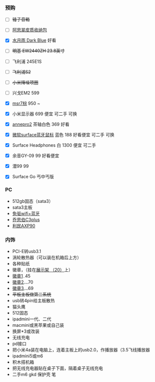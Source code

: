 ### **预购**
- [ ] ~~锤子音箱~~

- [ ] [阿思翠皮质收纳包](https://item.taobao.com/item.htm?spm=a230r.1.14.136.35c57db3Lci9tf&id=545628619099&ns=1&abbucket=7#detail)

- [x] [水月雨 Dark Blue](https://item.taobao.com/item.htm?spm=a1z10.5-c.w4002-8550980708.15.442b299d6QxH6W&id=596957022746)  好看

- [ ] ~~明基 EW2440ZH 23.8英寸~~

- [ ] 飞利浦 245E1S

- [ ] ~~飞利浦S2~~

- [ ] ~~小米降噪项圈~~

- [ ] 兴戈EM2 599

- [x] [msr7棕](https://item.taobao.com/item.htm?spm=a1z10.5-c-s.w4002-15512362051.48.2fef1854IWV3e7&id=529058666934) 950  ~

- [x] 小米显示器 699  便宜    可二手  可换

- [x] [annepro2](https://item.taobao.com/item.htm?spm=a230r.1.14.16.221c1a4fOs5Sj5&id=575366647404&ns=1&abbucket=9#detail) 茶轴白色 369  好看

- [x] [微软surface蓝牙鼠标](https://detail.tmall.com/item.htm?spm=a230r.1.14.55.116958bcjfO9rl&id=44902791502&ns=1&abbucket=9&skuId=4385117455313) 蓝色 188  好看便宜  可二手  可换

- [x] Surface Headphones 白 1300  便宜  可二手

- [x] 余音GY-09 99  好看便宜

- [x] 潜99 99

- [x] Surface Go 丐中丐版

  

### **PC**
- 512gb固态（sata3）
- sata3主板 
- [免驱wifi+蓝牙](https://detail.tmall.com/item.htm?spm=a230r.1.14.13.6c907a92Ri5O8J&id=569974443985&cm_id=140105335569ed55e27b&abbucket=18)
- [乔思伯C3plus](https://item.taobao.com/item.htm?spm=a230r.1.14.47.9ecd20c2Xirxom&id=542578149299&ns=1&abbucket=18#detail)
- [利民AXP90](https://item.taobao.com/item.htm?spm=a230r.1.14.176.638f1d06hO05lX&id=607287884818&ns=1&abbucket=18#detail)

### **内饰**
- PCI-E转usb3.1
- 涡轮散热器（可以装在机箱后上方）
- 各种贴纸
- 徽章，（挂在[展示架 （20）](https://item.taobao.com/item.htm?spm=a1z0d.7625083.1998302264.6.5c5f4e69cVxLGw&id=565747034768)上）
- [徽章1](https://item.taobao.com/item.htm?spm=a1z0d.6639537.1997196601.62.745c7484DByOPE&id=594029778192)<img src="https://gd2.alicdn.com/imgextra/i2/863499882/O1CN013DjZWW2Ms0RpLMLaV_!!863499882.jpg" alt="image" style="zoom:13%;" />45
- [徽章2](https://item.taobao.com/item.htm?spm=a1z0d.6639537.1997196601.15.53ce7484czv0p5&id=592253936647)<img src="https://gd4.alicdn.com/imgextra/i4/53482426/O1CN01xdN1Ao1Tn9NH8lMQy_!!53482426.jpg_400x400.jpg" alt="image" style="zoom:25%;" />70
- [徽章3](https://detail.tmall.com/item.htm?spm=a230r.1.14.14.10a817d5ZFyjAi&id=594498069264&cm_id=140105335569ed55e27b&abbucket=18&sku_properties=134942334:28383)<img src="https://img.alicdn.com/imgextra/i1/3249253975/O1CN01pOCPbX1fEattzE5PK_!!0-item_pic.jpg_430x430q90.jpg" alt="image" style="zoom:25%;" />69
- ~~平板主板做第二系统~~
- usb转4pin给主板散热
- 猫头鹰
- 512固态
- ipadmini一代、二代
- macmini或黑苹果或自己装
- 换屏*3或改装
- 无线充电
- pd接口
- 把小米4a装在电脑上，连着主板上的usb2.0，作播放器（3.5飞线播放器
- ipadmini5或m6
- 积木搭机箱
- 把无线充电器贴在桌子下面，隔着桌子无线充电
- 二手m6 gkd 保护壳 笔